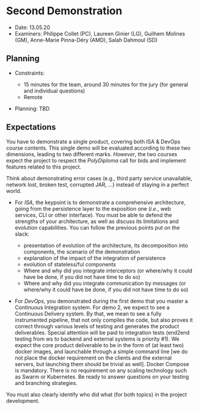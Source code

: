 # Second Demonstration

  * Date: 13.05.20
  * Examiners: Philippe Collet (PC), Laureen Ginier (LG), Guilhem Molines (GM), Anne-Marie Pinna-Déry (AMD), Salah Dahmoul (SD)

## Planning

  * Constraints: 
    * 15 minutes for the team, around 30 minutes for the jury (for general and individual questions)
    * Remote

  * Planning:  TBD

## Expectations

You have to demonstrate a single product, covering both ISA & DevOps course contents. This single demo will be evaluated according to these two dimensions, leading to two different marks. *However*, the two courses expect the project to respect the _PolyDiploma_ call for bids and implement features related to this project.

Think about demonstrating error cases (e.g., third party service unavailable, network lost, broken test, corrupted JAR, ...) instead of staying in a perfect world. 

  * For *ISA*, the keypoint is to demonstrate a comprehensive architecture, going from the persistence layer to the exposition one (_i.e._, web services, CLI or other interface). You must be able to defend the strengths of your architecture, as well as discuss its limitations and evolution capabilities. You can follow the previous points put on the slack:
     * presentation of evolution of the architecture, its decomposition into components, the scenario of the demonstration
     * explanation of the impact of the integration of persistence
     * evolution of stateless/ful components
     * Where and why did you integrate interceptors (or where/why it could have be done, if you did not have time to do so)
     * Where and why did you integrate communication by messages (or where/why it could have be done, if you did not have time to do so)
    
  * For *DevOps*, you demonstrated during the first demo that you master a Continuous Integration system. For demo 2, we expect to see a Continuous Delivery system. By that, we mean to see a fully instrumented pipeline, that not only compiles the code, but also proves it correct through various levels of testing and generates the product deliverables. Special attention will be paid to integration tests (end2end testing from ws to backend and external systems is priority #1). We expect the core product deliverable to be in the form of (at least two) docker images, and launchable through a simple command line [we do not place the docker requirement on the clients and the external servers, but launching them should be trivial as well]. Docker Compose is mandatory. There is no requirement on any scaling technology such as Swarm or Kubernetes. Be ready to answer questions on your testing and branching strategies.

You must also clearly identify who did what (for both topics) in the project development.
